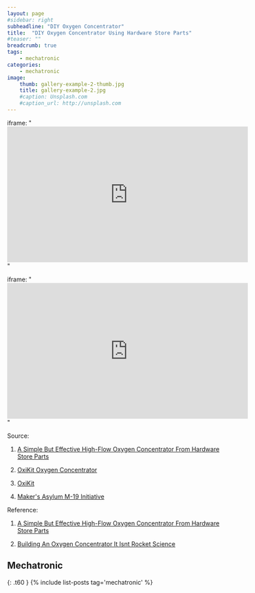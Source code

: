 ```yaml
---
layout: page
#sidebar: right
subheadline: "DIY Oxygen Concentrator"
title:  "DIY Oxygen Concentrator Using Hardware Store Parts"
#teaser: ""
breadcrumb: true
tags:
    - mechatronic
categories:
    - mechatronic
image:
    thumb: gallery-example-2-thumb.jpg
    title: gallery-example-2.jpg
    #caption: Unsplash.com
    #caption_url: http://unsplash.com
---
```


iframe: "<iframe width="560" height="315" src="https://www.youtube.com/embed/8fDJ30SG4NA" title="YouTube video player" frameborder="0" allow="accelerometer; autoplay; clipboard-write; encrypted-media; gyroscope; picture-in-picture" allowfullscreen></iframe>"

iframe: "<iframe width="560" height="315" src="https://www.youtube.com/embed/tobUvesSOzw" title="YouTube video player" frameborder="0" allow="accelerometer; autoplay; clipboard-write; encrypted-media; gyroscope; picture-in-picture" allowfullscreen></iframe>"



Source:

1. [A Simple But Effective High-Flow Oxygen Concentrator From Hardware Store Parts](https://hackaday.com/2021/03/24/a-simple-but-effective-high-flow-oxygen-concentrator-from-hardware-store-parts/)

2. [OxiKit Oxygen Concentrator](https://hackaday.io/project/178334-oxikit-oxygen-concentrator)

3. [OxiKit](https://oxikit.com/)

4. [Maker's Asylum M-19 Initiative](https://www.makersasylum.com/m19-initiative/)

Reference:

1. [A Simple But Effective High-Flow Oxygen Concentrator From Hardware Store Parts](https://hackaday.com/2021/03/24/a-simple-but-effective-high-flow-oxygen-concentrator-from-hardware-store-parts/)

2. [Building An Oxygen Concentrator It Isnt Rocket Science](https://hackaday.com/2021/05/10/building-an-oxygen-concentrator-it-isnt-rocket-science/)


## Mechatronic
{: .t60 }
{% include list-posts tag='mechatronic' %}
